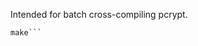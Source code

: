 Intended for batch cross-compiling pcrypt.

```sudo apt-get install gcc-mingw-w64-i686 gcc-mingw-w64-x86-64 gcc-multilib  
make```
